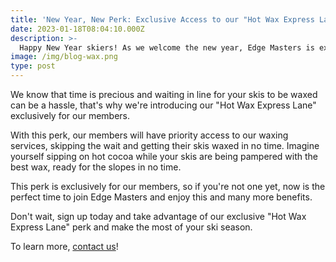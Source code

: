 ```yaml
---
title: 'New Year, New Perk: Exclusive Access to our "Hot Wax Express Lane"'
date: 2023-01-18T08:04:10.000Z
description: >-
  Happy New Year skiers! As we welcome the new year, Edge Masters is excited to announce a new perk for our members.
image: /img/blog-wax.png
type: post
---
```


We know that time is precious and waiting in line for your skis to be waxed can be a hassle, that's why we're introducing our "Hot Wax Express Lane" exclusively for our members.

With this perk, our members will have priority access to our waxing services, skipping the wait and getting their skis waxed in no time. Imagine yourself sipping on hot cocoa while your skis are being pampered with the best wax, ready for the slopes in no time.

This perk is exclusively for our members, so if you're not one yet, now is the perfect time to join Edge Masters and enjoy this and many more benefits.

Don't wait, sign up today and take advantage of our exclusive "Hot Wax Express Lane" perk and make the most of your ski season.

To learn more, [contact us](/contact/)!
